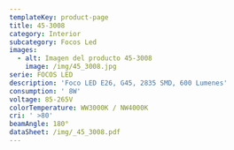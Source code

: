 ```yaml
---
templateKey: product-page
title: 45-3008
category: Interior
subcategory: Focos Led
images:
  - alt: Imagen del producto 45-3008
    image: /img/45_3008.jpg
serie: FOCOS LED
description: 'Foco LED E26, G45, 2835 SMD, 600 Lumenes'
consumption: ' 8W'
voltage: 85-265V
colorTemperature: WW3000K / NW4000K
cri: ' >80'
beamAngle: 180°
dataSheet: /img/_45_3008.pdf
---
```


